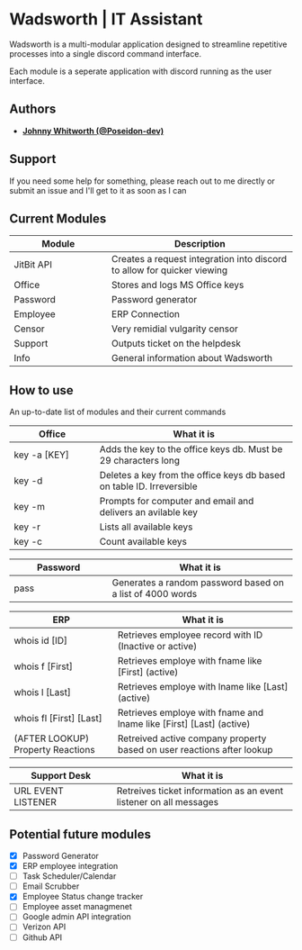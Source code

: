 # Wadsworth | IT Assistant


Wadsworth is a multi-modular application designed to streamline repetitive processes into a single discord command interface.

Each module is a seperate application with discord running as the user interface. 

## Authors

* **[Johnny Whitworth (@Poseidon-dev)](https://github.com/poseidon-dev)** 

## Support

If you need some help for something, please reach out to me directly or submit an issue and I'll get to it as soon as I can

## Current Modules

| Module <img width=200/>     | Description <img width=500/>                                                |
| ----------------------------| ----------------------------------------------------------------------------|
| JitBit API                  | Creates a request integration into discord to allow for quicker viewing     |
| Office                      | Stores and logs MS Office keys                                              |
| Password                    | Password generator                                                          |
| Employee                    | ERP Connection                                                              |
| Censor                      | Very remidial vulgarity censor                                              |
| Support                     | Outputs ticket on the helpdesk                                              |
| Info                        | General information about Wadsworth                                         |

## How to use

An up-to-date list of modules and their current commands



| Office <img width=170/>  | What it is <img width=500/>                                                 |
| ----------------------------| ----------------------------------------------------------------------------|
| key -a [KEY]                | Adds the key to the office keys db. Must be 29 characters long              |
| key -d                      | Deletes a key from the office keys db based on table ID. Irreversible       |
| key -m                      | Prompts for computer and email and delivers an avilable key                 |
| key -r                      | Lists all available keys                                                    |
| key -c                      | Count available keys                                                        |

  
| Password <img width=170/>  | What it is <img width=500/>                                                 |
| ----------------------------| ----------------------------------------------------------------------------|
| pass                        | Generates a random password based on a list of 4000 words                   |

  
| ERP <img width=170/>  | What it is <img width=500/>                                                 |
| ----------------------------| ----------------------------------------------------------------------------|
| whois id [ID]               | Retrieves employee record with ID (Inactive or active)                      |
| whois f [First]             | Retrieves employe with fname like [First] (active)                          |
| whois l [Last]              | Retrieves employe with lname like [Last] (active)                           |
| whois fl [First] [Last]     | Retrieves employe with fname and lname like [First] [Last] (active)         |
| (AFTER LOOKUP) Property Reactions  | Retreived active company property based on user reactions after lookup|

  
| Support Desk <img width=170/>  | What it is <img width=500/>                                                 |
| ----------------------------| ----------------------------------------------------------------------------|
| URL EVENT LISTENER          | Retreives ticket information as an event listener on all messages           |

## Potential future modules

- [x] Password Generator
- [x] ERP employee integration
- [ ] Task Scheduler/Calendar
- [ ] Email Scrubber
- [x] Employee Status change tracker
- [ ] Employee asset managmenet
- [ ] Google admin API integration
- [ ] Verizon API
- [ ] Github API 
